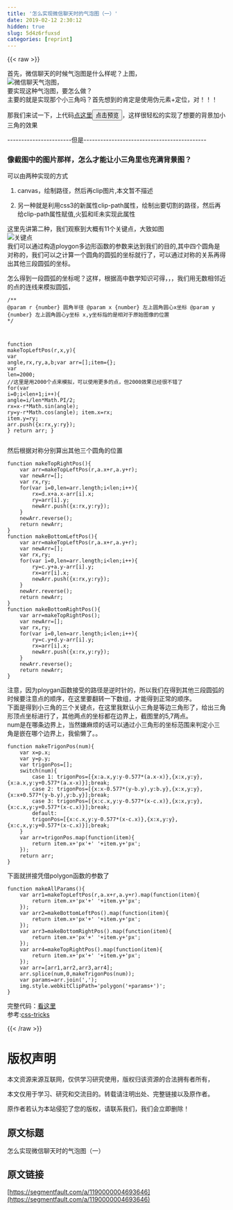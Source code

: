 ```yaml
---
title: '怎么实现微信聊天时的气泡图（一）' 
date: 2019-02-12 2:30:12
hidden: true
slug: 5d4z6rfuxsd
categories: [reprint]
---
```


{{< raw >}}

                    
<p>首先，微信聊天的时候气泡图是什么样呢？上图，<br><span class="img-wrap"><img data-src="/img/bVtQDZ" src="https://static.alili.tech/img/bVtQDZ" alt="微信聊天气泡图" title="微信聊天气泡图" style="cursor: pointer; display: inline;"></span>，<br>要实现这种气泡图，要怎么做？<br>主要的就是实现那个小三角吗？首先想到的肯定是使用伪元素+定位，对！！！</p>
<p>那我们来试一下，上代码<a href="http://codepen.io/yuhuo/pen/vGZymm?editors=1100" rel="nofollow noreferrer" target="_blank">点这里</a><button class="btn btn-xs btn-default ml10 preview" data-url="yuhuo/pen/vGZymm" data-typeid="3">点击预览</button>，这样很轻松的实现了想要的背景加小三角的效果</p>
<p>-----------------------但是--------------------------------------------</p>
<h3 id="articleHeader0">像截图中的图片那样，怎么才能让小三角里也充满背景图？</h3>
<p>可以由两种实现的方式</p>
<ol>
<li><p>canvas，绘制路径，然后再clip图片,本文暂不描述</p></li>
<li><p>另一种就是利用css3的新属性clip-path属性，绘制出要切割的路径，然后再给clip-path属性赋值,火狐和IE未实现此属性</p></li>
</ol>
<p>这里先讲第二种，我们观察到大概有11个关键点，大致如图<br><span class="img-wrap"><img data-src="/img/bVtQRs" src="https://static.alili.tech/img/bVtQRs" alt="关键点" title="关键点" style="cursor: pointer; display: inline;"></span><br>我们可以通过构造ploygon多边形函数的参数来达到我们的目的,其中四个圆角是对称的，我们可以之计算一个圆角的圆弧的坐标就行了，可以通过对称的关系再得出其他三段圆弧的坐标。</p>
<p>怎么得到一段圆弧的坐标呢？这样，根据高中数学知识可得，，，我们用无数相邻近的点的连线来模拟圆弧，</p>
<div class="widget-codetool" style="display:none;">
      <div class="widget-codetool--inner">
      <span class="selectCode code-tool" data-toggle="tooltip" data-placement="top" title="" data-original-title="全选"></span>
      <span type="button" class="copyCode code-tool" data-toggle="tooltip" data-placement="top" data-clipboard-text="/**
@param r {number} 圆角半径
@param x {number} 左上圆角圆心x坐标
@param y {number} 左上圆角圆心y坐标
x,y坐标指的是相对于原始图像的位置
*/

function makeTopLeftPos(r,x,y){
  var angle,rx,ry,a,b;var arr=[];item={};
  var len=2000;
  //这里是用2000个点来模拟，可以使用更多的点，但2000效果已经很不错了
  for(var i=0;i<len+1;i++){
      angle=i/len*Math.PI/2;
      rx=x-r*Math.sin(angle);
      ry=y-r*Math.cos(angle);
      item.x=rx;
      item.y=ry;
      arr.push({x:rx,y:ry});
  }
  return arr;
}" title="" data-original-title="复制"></span>
      <span type="button" class="saveToNote code-tool" data-toggle="tooltip" data-placement="top" title="" data-original-title="放进笔记"></span>
      </div>
      </div><pre class="hljs javascript"><code><span class="hljs-comment">/**
@param r {number} 圆角半径
@param x {number} 左上圆角圆心x坐标
@param y {number} 左上圆角圆心y坐标
x,y坐标指的是相对于原始图像的位置
*/</span>

<span class="hljs-function"><span class="hljs-keyword">function</span> <span class="hljs-title">makeTopLeftPos</span>(<span class="hljs-params">r,x,y</span>)</span>{
  <span class="hljs-keyword">var</span> angle,rx,ry,a,b;<span class="hljs-keyword">var</span> arr=[];item={};
  <span class="hljs-keyword">var</span> len=<span class="hljs-number">2000</span>;
  <span class="hljs-comment">//这里是用2000个点来模拟，可以使用更多的点，但2000效果已经很不错了</span>
  <span class="hljs-keyword">for</span>(<span class="hljs-keyword">var</span> i=<span class="hljs-number">0</span>;i&lt;len+<span class="hljs-number">1</span>;i++){
      angle=i/len*<span class="hljs-built_in">Math</span>.PI/<span class="hljs-number">2</span>;
      rx=x-r*<span class="hljs-built_in">Math</span>.sin(angle);
      ry=y-r*<span class="hljs-built_in">Math</span>.cos(angle);
      item.x=rx;
      item.y=ry;
      arr.push({<span class="hljs-attr">x</span>:rx,<span class="hljs-attr">y</span>:ry});
  }
  <span class="hljs-keyword">return</span> arr;
}</code></pre>
<p>然后根据对称分别算出其他三个圆角的位置</p>
<div class="widget-codetool" style="display:none;">
      <div class="widget-codetool--inner">
      <span class="selectCode code-tool" data-toggle="tooltip" data-placement="top" title="" data-original-title="全选"></span>
      <span type="button" class="copyCode code-tool" data-toggle="tooltip" data-placement="top" data-clipboard-text="function makeTopRightPos(){
    var arr=makeTopLeftPos(r,a.x+r,a.y+r);
    var newArr=[];
    var rx,ry;
    for(var i=0,len=arr.length;i<len;i++){
        rx=d.x+a.x-arr[i].x;
        ry=arr[i].y;
        newArr.push({x:rx,y:ry});
    }
    newArr.reverse();
    return newArr;
}
function makeBottomLeftPos(){
    var arr=makeTopLeftPos(r,a.x+r,a.y+r);
    var newArr=[];
    var rx,ry;
    for(var i=0,len=arr.length;i<len;i++){
        ry=c.y+a.y-arr[i].y;
        rx=arr[i].x;
        newArr.push({x:rx,y:ry});
    }
    newArr.reverse();
    return newArr;
}
function makeBottomRightPos(){
    var arr=makeTopRightPos();
    var newArr=[];
    var rx,ry;
    for(var i=0,len=arr.length;i<len;i++){
        ry=c.y+d.y-arr[i].y;
        rx=arr[i].x;
        newArr.push({x:rx,y:ry});
    }
    newArr.reverse();
    return newArr;
}" title="" data-original-title="复制"></span>
      <span type="button" class="saveToNote code-tool" data-toggle="tooltip" data-placement="top" title="" data-original-title="放进笔记"></span>
      </div>
      </div><pre class="hljs haxe"><code><span class="hljs-function"><span class="hljs-keyword">function</span> <span class="hljs-title">makeTopRightPos</span></span>(){
    <span class="hljs-keyword">var</span> arr=makeTopLeftPos(r,a.x+r,a.y+r);
    <span class="hljs-keyword">var</span> <span class="hljs-keyword">new</span><span class="hljs-type">Arr</span>=[];
    <span class="hljs-keyword">var</span> rx,ry;
    <span class="hljs-keyword">for</span>(<span class="hljs-keyword">var</span> i=<span class="hljs-number">0</span>,len=arr.length;i&lt;len;i++){
        rx=d.x+a.x-arr[i].x;
        ry=arr[i].y;
        <span class="hljs-keyword">new</span><span class="hljs-type">Arr</span>.push({x:<span class="hljs-type">rx</span>,y:<span class="hljs-type">ry</span>});
    }
    <span class="hljs-keyword">new</span><span class="hljs-type">Arr</span>.reverse();
    <span class="hljs-keyword">return</span> <span class="hljs-keyword">new</span><span class="hljs-type">Arr</span>;
}
<span class="hljs-function"><span class="hljs-keyword">function</span> <span class="hljs-title">makeBottomLeftPos</span></span>(){
    <span class="hljs-keyword">var</span> arr=makeTopLeftPos(r,a.x+r,a.y+r);
    <span class="hljs-keyword">var</span> <span class="hljs-keyword">new</span><span class="hljs-type">Arr</span>=[];
    <span class="hljs-keyword">var</span> rx,ry;
    <span class="hljs-keyword">for</span>(<span class="hljs-keyword">var</span> i=<span class="hljs-number">0</span>,len=arr.length;i&lt;len;i++){
        ry=c.y+a.y-arr[i].y;
        rx=arr[i].x;
        <span class="hljs-keyword">new</span><span class="hljs-type">Arr</span>.push({x:<span class="hljs-type">rx</span>,y:<span class="hljs-type">ry</span>});
    }
    <span class="hljs-keyword">new</span><span class="hljs-type">Arr</span>.reverse();
    <span class="hljs-keyword">return</span> <span class="hljs-keyword">new</span><span class="hljs-type">Arr</span>;
}
<span class="hljs-function"><span class="hljs-keyword">function</span> <span class="hljs-title">makeBottomRightPos</span></span>(){
    <span class="hljs-keyword">var</span> arr=makeTopRightPos();
    <span class="hljs-keyword">var</span> <span class="hljs-keyword">new</span><span class="hljs-type">Arr</span>=[];
    <span class="hljs-keyword">var</span> rx,ry;
    <span class="hljs-keyword">for</span>(<span class="hljs-keyword">var</span> i=<span class="hljs-number">0</span>,len=arr.length;i&lt;len;i++){
        ry=c.y+d.y-arr[i].y;
        rx=arr[i].x;
        <span class="hljs-keyword">new</span><span class="hljs-type">Arr</span>.push({x:<span class="hljs-type">rx</span>,y:<span class="hljs-type">ry</span>});
    }
    <span class="hljs-keyword">new</span><span class="hljs-type">Arr</span>.reverse();
    <span class="hljs-keyword">return</span> <span class="hljs-keyword">new</span><span class="hljs-type">Arr</span>;
}</code></pre>
<p>注意，因为ploygan函数接受的路径是逆时针的，所以我们在得到其他三段圆弧的时候要注意点的顺序，在这里要翻转一下数组，才能得到正常的顺序。<br>下面是得到小三角的三个关键点，在这里我默认小三角是等边三角形了，给出三角形顶点坐标进行了，其他两点的坐标都在边界上，截图里的5,7两点。<br>num是在哪条边界上，当然嫌麻烦的话可以通过小三角形的坐标范围来判定小三角是嵌在哪个边界上，我偷懒了。。</p>
<div class="widget-codetool" style="display:none;">
      <div class="widget-codetool--inner">
      <span class="selectCode code-tool" data-toggle="tooltip" data-placement="top" title="" data-original-title="全选"></span>
      <span type="button" class="copyCode code-tool" data-toggle="tooltip" data-placement="top" data-clipboard-text="function makeTrigonPos(num){
    var x=p.x;
    var y=p.y;
    var trigonPos=[];
    switch(num){
        case 1: trigonPos=[{x:a.x,y:y-0.577*(a.x-x)},{x:x,y:y},{x:a.x,y:y+0.577*(a.x-x)}];break;
        case 2: trigonPos=[{x:x-0.577*(y-b.y),y:b.y},{x:x,y:y},{x:x+0.577*(y-b.y),y:b.y}];break;
        case 3: trigonPos=[{x:c.x,y:y-0.577*(x-c.x)},{x:x,y:y},{x:c.x,y:y+0.577*(x-c.x)}];break;
        default:
        trigonPos=[{x:c.x,y:y-0.577*(x-c.x)},{x:x,y:y},{x:c.x,y:y+0.577*(x-c.x)}];break;
    }
    var arr=trigonPos.map(function(item){
        return item.x+'px'+' '+item.y+'px';
    });
    return arr;
}" title="" data-original-title="复制"></span>
      <span type="button" class="saveToNote code-tool" data-toggle="tooltip" data-placement="top" title="" data-original-title="放进笔记"></span>
      </div>
      </div><pre class="hljs llvm"><code>function makeTrigonPos(num){
    var <span class="hljs-keyword">x</span>=p.<span class="hljs-keyword">x</span><span class="hljs-comment">;
</span>    var y=p.y<span class="hljs-comment">;
</span>    var trigonPos=[]<span class="hljs-comment">;
</span>    <span class="hljs-keyword">switch</span>(num){
        case <span class="hljs-number">1</span>: trigonPos=[{<span class="hljs-keyword">x</span>:a.<span class="hljs-keyword">x</span>,y:y<span class="hljs-number">-0.577</span>*(a.<span class="hljs-keyword">x</span>-<span class="hljs-keyword">x</span>)},{<span class="hljs-keyword">x</span>:<span class="hljs-keyword">x</span>,y:y},{<span class="hljs-keyword">x</span>:a.<span class="hljs-keyword">x</span>,y:y+<span class="hljs-number">0.577</span>*(a.<span class="hljs-keyword">x</span>-<span class="hljs-keyword">x</span>)}]<span class="hljs-comment">;break;
</span>        case <span class="hljs-number">2</span>: trigonPos=[{<span class="hljs-keyword">x</span>:<span class="hljs-keyword">x</span><span class="hljs-number">-0.577</span>*(y-b.y),y:b.y},{<span class="hljs-keyword">x</span>:<span class="hljs-keyword">x</span>,y:y},{<span class="hljs-keyword">x</span>:<span class="hljs-keyword">x</span>+<span class="hljs-number">0.577</span>*(y-b.y),y:b.y}]<span class="hljs-comment">;break;
</span>        case <span class="hljs-number">3</span>: trigonPos=[{<span class="hljs-keyword">x</span>:<span class="hljs-keyword">c</span>.<span class="hljs-keyword">x</span>,y:y<span class="hljs-number">-0.577</span>*(<span class="hljs-keyword">x</span>-<span class="hljs-keyword">c</span>.<span class="hljs-keyword">x</span>)},{<span class="hljs-keyword">x</span>:<span class="hljs-keyword">x</span>,y:y},{<span class="hljs-keyword">x</span>:<span class="hljs-keyword">c</span>.<span class="hljs-keyword">x</span>,y:y+<span class="hljs-number">0.577</span>*(<span class="hljs-keyword">x</span>-<span class="hljs-keyword">c</span>.<span class="hljs-keyword">x</span>)}]<span class="hljs-comment">;break;
</span>        <span class="hljs-keyword">default</span>:
        trigonPos=[{<span class="hljs-keyword">x</span>:<span class="hljs-keyword">c</span>.<span class="hljs-keyword">x</span>,y:y<span class="hljs-number">-0.577</span>*(<span class="hljs-keyword">x</span>-<span class="hljs-keyword">c</span>.<span class="hljs-keyword">x</span>)},{<span class="hljs-keyword">x</span>:<span class="hljs-keyword">x</span>,y:y},{<span class="hljs-keyword">x</span>:<span class="hljs-keyword">c</span>.<span class="hljs-keyword">x</span>,y:y+<span class="hljs-number">0.577</span>*(<span class="hljs-keyword">x</span>-<span class="hljs-keyword">c</span>.<span class="hljs-keyword">x</span>)}]<span class="hljs-comment">;break;
</span>    }
    var arr=trigonPos.map(function(item){
        return item.<span class="hljs-keyword">x</span>+'px'+' '+item.y+'px'<span class="hljs-comment">;
</span>    })<span class="hljs-comment">;
</span>    return arr<span class="hljs-comment">;
</span>}</code></pre>
<p>下面就拼接凭借polygon函数的参数了</p>
<div class="widget-codetool" style="display:none;">
      <div class="widget-codetool--inner">
      <span class="selectCode code-tool" data-toggle="tooltip" data-placement="top" title="" data-original-title="全选"></span>
      <span type="button" class="copyCode code-tool" data-toggle="tooltip" data-placement="top" data-clipboard-text="function makeAllParams(){
    var arr1=makeTopLeftPos(r,a.x+r,a.y+r).map(function(item){
        return item.x+'px'+' '+item.y+'px';
    });
    var arr2=makeBottomLeftPos().map(function(item){
        return item.x+'px'+' '+item.y+'px';
    });
    var arr3=makeBottomRightPos().map(function(item){
        return item.x+'px'+' '+item.y+'px';
    });
    var arr4=makeTopRightPos().map(function(item){
        return item.x+'px'+' '+item.y+'px';
    });
    var arr=[arr1,arr2,arr3,arr4];
    arr.splice(num,0,makeTrigonPos(num));
    var params=arr.join(',');
    img.style.webkitClipPath='polygon('+params+')';
}" title="" data-original-title="复制"></span>
      <span type="button" class="saveToNote code-tool" data-toggle="tooltip" data-placement="top" title="" data-original-title="放进笔记"></span>
      </div>
      </div><pre class="hljs actionscript"><code><span class="hljs-function"><span class="hljs-keyword">function</span> <span class="hljs-title">makeAllParams</span><span class="hljs-params">()</span></span>{
    <span class="hljs-keyword">var</span> arr1=makeTopLeftPos(r,a.x+r,a.y+r).map(<span class="hljs-function"><span class="hljs-keyword">function</span><span class="hljs-params">(item)</span></span>{
        <span class="hljs-keyword">return</span> item.x+<span class="hljs-string">'px'</span>+<span class="hljs-string">' '</span>+item.y+<span class="hljs-string">'px'</span>;
    });
    <span class="hljs-keyword">var</span> arr2=makeBottomLeftPos().map(<span class="hljs-function"><span class="hljs-keyword">function</span><span class="hljs-params">(item)</span></span>{
        <span class="hljs-keyword">return</span> item.x+<span class="hljs-string">'px'</span>+<span class="hljs-string">' '</span>+item.y+<span class="hljs-string">'px'</span>;
    });
    <span class="hljs-keyword">var</span> arr3=makeBottomRightPos().map(<span class="hljs-function"><span class="hljs-keyword">function</span><span class="hljs-params">(item)</span></span>{
        <span class="hljs-keyword">return</span> item.x+<span class="hljs-string">'px'</span>+<span class="hljs-string">' '</span>+item.y+<span class="hljs-string">'px'</span>;
    });
    <span class="hljs-keyword">var</span> arr4=makeTopRightPos().map(<span class="hljs-function"><span class="hljs-keyword">function</span><span class="hljs-params">(item)</span></span>{
        <span class="hljs-keyword">return</span> item.x+<span class="hljs-string">'px'</span>+<span class="hljs-string">' '</span>+item.y+<span class="hljs-string">'px'</span>;
    });
    <span class="hljs-keyword">var</span> arr=[arr1,arr2,arr3,arr4];
    arr.splice(num,<span class="hljs-number">0</span>,makeTrigonPos(num));
    <span class="hljs-keyword">var</span> params=arr.join(<span class="hljs-string">','</span>);
    img.style.webkitClipPath=<span class="hljs-string">'polygon('</span>+params+<span class="hljs-string">')'</span>;
}</code></pre>
<p>完整代码：<a href="https://github.com/mogeWCY/webcompents" rel="nofollow noreferrer" target="_blank">看这里</a><br>参考:<a href="https://css-tricks.com/clipping-masking-css/" rel="nofollow noreferrer" target="_blank">css-tricks</a></p>

                
{{< /raw >}}

# 版权声明
本文资源来源互联网，仅供学习研究使用，版权归该资源的合法拥有者所有，

本文仅用于学习、研究和交流目的。转载请注明出处、完整链接以及原作者。

原作者若认为本站侵犯了您的版权，请联系我们，我们会立即删除！

## 原文标题
怎么实现微信聊天时的气泡图（一）

## 原文链接
[https://segmentfault.com/a/1190000004693646](https://segmentfault.com/a/1190000004693646)

